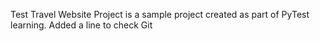 Test Travel Website Project is a sample project created as part of PyTest learning.
Added a line to check Git